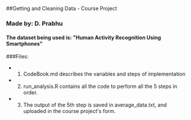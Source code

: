 ##Getting and Cleaning Data - Course Project 
### Made by: D. Prabhu 

#### The dataset being used is: "Human Activity Recognition Using Smartphones" 

###Files:

* 1. CodeBook.md describes the variables and steps of implementation
* 2. run_analysis.R contains all the code to perform all the 5 steps in order. 
* 3. The output of the 5th step is saved in average_data.txt, and uploaded in the course project's form.